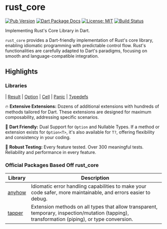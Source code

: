 # rust_core

[![Pub Version](https://img.shields.io/pub/v/rust_core.svg)](https://pub.dev/packages/rust_core)
[![Dart Package Docs](https://img.shields.io/badge/documentation-pub.dev-blue.svg)](https://pub.dev/documentation/rust_core/latest/)
[![License: MIT](https://img.shields.io/badge/license-MIT-purple.svg)](https://opensource.org/licenses/MIT)
[![Build Status](https://github.com/mcmah309/rust_core/actions/workflows/dart.yml/badge.svg)](https://github.com/mcmah309/rust_core/actions)

Implementing Rust's Core Library in Dart.

`rust_core` provides a Dart-friendly implementation of Rust's core library, enabling idiomatic programming with 
predictable control flow. Rust's functionalities are carefully adapted to Dart's paradigms, focusing on smooth 
and language-compatible integration.

## Highlights
### Libraries

| [Result] | [Option] | [Cell] | [Panic] | [Typedefs]

🔥 **Extensive Extensions:** Dozens of additional extensions with hundreds of methods tailored for Dart. These 
extensions are designed for maximum composability, addressing specific scenarios.

🚀 **Dart Friendly:** Dual Support for `Option` and Nullable Types. If a method or extension exists for `Option<T>`,
it's also available for `T?`, offering flexibility and consistency in your coding.

🧪 **Robust Testing:** Every feature tested. Over 300 meaningful tests. Reliability and performance in every feature.

### Official Packages Based Off rust_core
| Library | Description |
| ------- | ----------- |
| [anyhow] | Idiomatic error handling capabilities to make your code safer, more maintainable, and errors easier to debug. |
| [tapper] | Extension methods on all types that allow transparent, temporary, inspection/mutation (tapping), transformation (piping), or type conversion. |


[Cell]: https://github.com/mcmah309/rust_core/tree/master/lib/src/cell
[Option]: https://github.com/mcmah309/rust_core/tree/master/lib/src/option
[Panic]: https://github.com/mcmah309/rust_core/tree/master/lib/src/panic
[Result]: https://github.com/mcmah309/rust_core/tree/master/lib/src/result
[Typedefs]: https://github.com/mcmah309/rust_core/tree/master/lib/src/typedefs


[anyhow]: https://pub.dev/packages/anyhow
[tapper]: https://pub.dev/packages/tapper